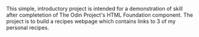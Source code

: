 This simple, introductory project is intended for a demonstration of skill after completetion of The Odin Project's HTML Foundation component.
The project is to build a recipes webpage which contains links to 3 of my personal recipes.
